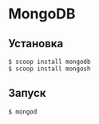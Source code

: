 # MongoDB
## Установка
```text
$ scoop install mongodb
$ scoop install mongosh
```

## Запуск
```text
$ mongod
```